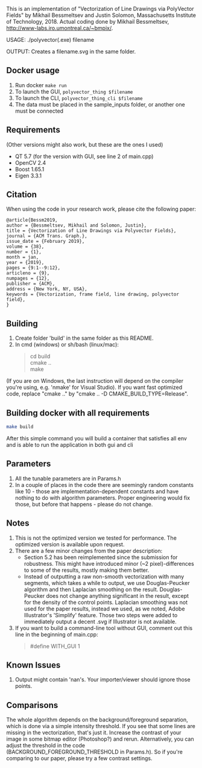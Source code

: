 This is an implementation of "Vectorization of Line Drawings via PolyVector Fields" by Mikhail Bessmeltsev and Justin Solomon, Massachusetts Institute of Technology, 2018. 
Actual coding done by Mikhail Bessmeltsev, http://www-labs.iro.umontreal.ca/~bmpix/.

USAGE:
./polyvector(.exe) filename

OUTPUT:
Creates a filename.svg in the same folder. 

## Docker usage

1. Run docker ```make run```
2. To launch the GUI, ```polyvector_thing $filename```
3. To launch the CLI, ```polyvector_thing_cli $filename```
4. The data must be placed in the sample_inputs folder, or another one must be connected

## Requirements

(Other versions might also work, but these are the ones I used)
- QT 5.7 (for the version with GUI, see line 2 of main.cpp)
- OpenCV 2.4
- Boost 1.65.1
- Eigen 3.3.1

## Citation

When using the code in your research work, please cite the following paper:

    @article{Bessm2019,
    author = {Bessmeltsev, Mikhail and Solomon, Justin},
    title = {Vectorization of Line Drawings via Polyvector Fields},
    journal = {ACM Trans. Graph.},
    issue_date = {February 2019},
    volume = {38},
    number = {1},
    month = jan,
    year = {2019},
    pages = {9:1--9:12},
    articleno = {9},
    numpages = {12},
    publisher = {ACM},
    address = {New York, NY, USA},
    keywords = {Vectorization, frame field, line drawing, polyvector field},
    } 


## Building

1. Create folder 'build' in the same folder as this README.  
2. In cmd (windows) or sh/bash (linux/mac):  
   > cd build  
   > cmake ..  
   > make  

(If you are on Windows, the last instruction will depend on the compiler you're using, e.g. 'nmake' for Visual Studio). If you want fast optimized code, replace "cmake .." by "cmake .. -D CMAKE_BUILD_TYPE=Release".

## Building docker with all requirements

```bash
make build
```

After this simple command you will build a container that satisfies all env and is able to run the application in both gui and cli

## Parameters

1. All the tunable parameters are in Params.h
2. In a couple of places in the code there are seemingly random constants like 10 - those are implementation-dependent constants and have nothing to do with algorithm parameters. Proper engineering would fix those, but before that happens - please do not change.

## Notes

1. This is not the optimized version we tested for performance. The optimized version is available upon request.
2. There are a few minor changes from the paper description:
	- Section 5.2 has been reimplemented since the submission for robustness. This might have introduced minor (~2 pixel)-differences to some of the results, mostly making them better.
	- Instead of outputting a raw non-smooth vectorization with many segments, which takes a while to output, we use Douglas-Peucker algorithm and then Laplacian smoothing on the result. Douglas-Peucker does not change anything significant in the result, except for the density of the control points. Laplacian smoothing was not used for the paper results, instead we used, as we noted, Adobe Illustrator's 'Simplify' feature. Those two steps were added to immediately output a decent .svg if Illustrator is not available.
3. If you want to build a command-line tool without GUI, comment out this line in the beginning of main.cpp:
     >  #define WITH_GUI 1
	
## Known Issues

1. Output might contain 'nan's. Your importer/viewer should ignore those points.

## Comparisons

The whole algorithm depends on the background/foreground separation, which is done via a simple intensity threshold. If you see that some lines are missing in the vectorization, that's just it. Increase the contrast of your image in some bitmap editor (Photoshop?) and rerun. Alternatively, you can adjust the threshold in the code (BACKGROUND_FOREGROUND_THRESHOLD in Params.h). So if you're comparing to our paper, please try a few contrast settings.
